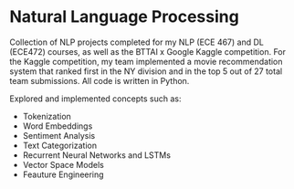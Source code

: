 # Natural Language Processing
Collection of NLP projects completed for my NLP (ECE 467) and DL (ECE472) courses, as well as the BTTAI x Google Kaggle competition. For the Kaggle competition,
my team implemented a movie recommendation system that ranked first in the NY division and in the top 5 out of 27 total team submissions. All code is written in Python.

Explored and implemented concepts such as:
* Tokenization
* Word Embeddings
* Sentiment Analysis
* Text Categorization
* Recurrent Neural Networks and LSTMs
* Vector Space Models
* Feauture Engineering
